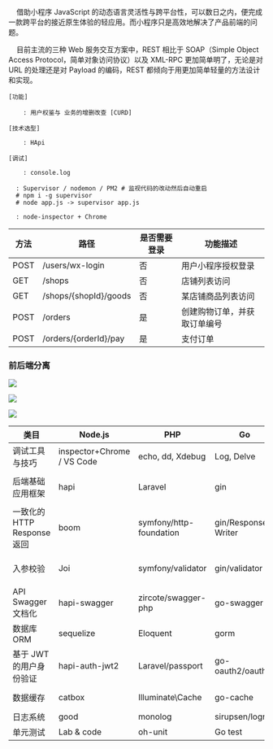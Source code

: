     借助小程序 JavaScript 的动态语言灵活性与跨平台性，可以数日之内，便完成一款跨平台的接近原生体验的轻应用。而小程序只是高效地解决了产品前端的问题。

    目前主流的三种 Web 服务交互方案中，REST 相比于 SOAP（Simple Object Access Protocol，简单对象访问协议）以及 XML-RPC 更加简单明了，无论是对 URL 的处理还是对 Payload 的编码，REST 都倾向于用更加简单轻量的方法设计和实现。

```
[功能]

	: 用户权鉴与 业务的增删改查 [CURD]

[技术选型]

	: HApi

[调试]

	: console.log
  
  : Supervisor / nodemon / PM2 # 监视代码的改动然后自动重启
  # npm i -g supervisor
  # node app.js -> supervisor app.js
  
  : node-inspector + Chrome

```

| 方法 | 路径 | 是否需要登录 | 功能描述 |
| --- | --- | --- | --- |
| POST | /users/wx-login | 否 | 用户小程序授权登录 |
| GET | /shops | 否 | 店铺列表访问 |
| GET | /shops/{shopId}/goods | 否 | 某店铺商品列表访问 |
| POST | /orders | 是 | 创建购物订单，并获取订单编号 |
| POST | /orders/{orderId}/pay | 是 | 支付订单 |


### 前后端分离

![](http://localhost/it/front-end/1565054688410-9f8fe785-22e1-4152-8fc5-1b6edd0dbdc9.webp#align=left&display=inline&height=370&originHeight=634&originWidth=1280&size=0&status=done&width=746)

![](http://localhost/it/front-end/1565054726795-2a04449d-7a27-4fe9-8267-1ea80e214715.jpeg#align=left&display=inline&height=382&originHeight=708&originWidth=1384&size=0&status=done&width=746)

![](http://localhost/it/front-end/1565054750727-90b88a2d-0d50-4615-b1bb-8bf779519a96.webp#align=left&display=inline&height=556&originHeight=954&originWidth=1280&size=0&status=done&width=746)

| 类目 | Node.js | PHP | Go | Java |
| --- | --- | --- | --- | --- |
| 调试工具与技巧 | inspector+Chrome / VS Code | echo, dd, Xdebug | Log, Delve | intellij IDEA |
| 后端基础应用框架 | hapi | Laravel | gin | Spring Cloud\\Spring Boot |
| 一致化的 HTTP Response 返回 | boom | symfony/http-foundation | gin/Response Writer | ResponseBody + fastjson |
| 入参校验 | Joi | symfony/validator | gin/validator | JSR 303\\ Hibernate Validator |
| API Swagger文档化 | hapi-swagger | zircote/swagger-php | go-swagger | springfox-swagger-ui |
| 数据库 ORM | sequelize | Eloquent | gorm | JPA\\Hibernate |
| 基于 JWT 的用户身份验证 | hapi-auth-jwt2 | Laravel/passport | go-oauth2/oauth2 | spring-security-oauth2 |
| 数据缓存 | catbox | Illuminate\\Cache | go-cache | spring-boot-starter-cache |
| 日志系统 | good | monolog | sirupsen/logrus | slf4j\\ logback |
| 单元测试 | Lab & code | oh-unit | Go test | junit |




